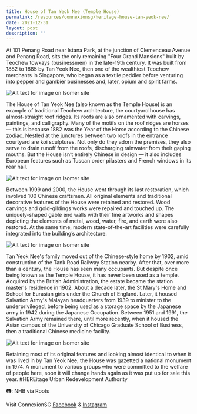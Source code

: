 ```yaml
---
title: House of Tan Yeok Nee (Temple House)
permalink: /resources/connexionsg/heritage-house-tan-yeok-nee/
date: 2021-12-31
layout: post
description: ""
---
```

At 101 Penang Road near Istana Park, at the junction of Clemenceau Avenue and Penang Road, sits the only remaining "Four Grand Mansions" built by Teochew towkays (businessmen) in the late-19th century. It was built from 1882 to 1885 by Tan Yeok Nee, then one of the wealthiest Teochew merchants in Singapore, who began as a textile peddler before venturing into pepper and gambier businesses and, later, opium and spirit farms. 

![Alt text for image on Isomer site](/images/connexionsg/2021/268390832_6657079774333931_191315586018165586_n.jpg)

The House of Tan Yeok Nee (also known as the Temple House) is an example of traditional Teochew architecture, the courtyard house has almost-straight roof ridges. Its roofs are also ornamented with carvings, paintings, and calligraphy. Many of the motifs on the roof ridges are horses — this is because 1882 was the Year of the Horse according to the Chinese zodiac. Nestled at the junctures between two roofs in the entrance courtyard are koi sculptures. Not only do they adorn the premises, they also serve to drain runoff from the roofs, discharging rainwater from their gaping mouths. But the House isn’t entirely Chinese in design — it also includes European features such as Tuscan order pilasters and French windows in its rear hall. 

![Alt text for image on Isomer site](/images/connexionsg/2021/269607107_6657079784333930_8905582202237792965_n.jpg)

Between 1999 and 2000, the House went through its last restoration, which involved 100 Chinese craftsmen. All original elements and traditional decorative features of the House were retained and restored. Wood carvings and gold-gildings works were repaired and touched up. The uniquely-shaped gable end walls with their fine artworks and shapes depicting the elements of metal, wood, water, fire, and earth were also restored. At the same time, modern state-of-the-art facilities were carefully integrated into the building’s architecture. 

![Alt text for image on Isomer site](/images/connexionsg/2021/267775289_6657079731000602_4266971796664896298_n.jpg)

Tan Yeok Nee's family moved out of the Chinese-style home by 1902, amid construction of the Tank Road Railway Station nearby. After that, over more than a century, the House has seen many occupants. But despite once being known as the Temple House, it has never been used as a temple. Acquired by the British Administration, the estate became the station master's residence in 1902. About a decade later, the St Mary's Home and School for Eurasian girls under the Church of England. Later, it housed Salvation Army's Malayan headquarters from 1939 to minister to the underprivileged, before being used as a storage space by the Japanese army in 1942 during the Japanese Occupation. Between 1951 and 1991, the Salvation Army remained there, until more recently, when it housed the Asian campus of the University of Chicago Graduate School of Business, then a traditional Chinese medicine facility. 

![Alt text for image on Isomer site](/images/connexionsg/2021/267497801_6657079757667266_2378329887924787850_n.jpg)

Retaining most of its original features and looking almost identical to when it was lived in by Tan Yeok Nee, the House was gazetted a national monument in 1974. A monument to various groups who were committed to the welfare of people here, soon it will change hands again as it was put up for sale this year. #HEREitage Urban Redevelopment Authority

📷: NHB via Roots

Visit ConnexionSG [Facebook](https://www.facebook.com/ConnexionSG) & [Instagram](https://www.instagram.com/connexionsg/)